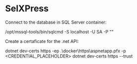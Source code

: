 # SelXPress

Connect to the database in SQL Server container:

/opt/mssql-tools/bin/sqlcmd -S localhost -U SA -P "<Password>"

Create a certaficate for the .net API:

dotnet dev-certs https -ep .\docker\https\aspnetapp.pfx -p <CREDENTIAL_PLACEHOLDER>
dotnet dev-certs https --trust
